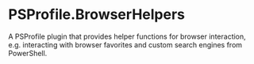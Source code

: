 # PSProfile.BrowserHelpers
A PSProfile plugin that provides helper functions for browser interaction, e.g. interacting with browser favorites and custom search engines from PowerShell.
